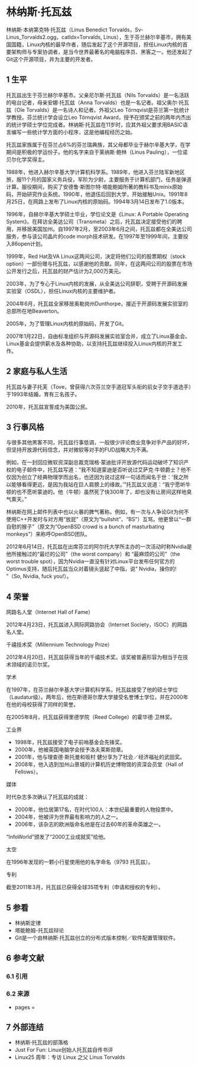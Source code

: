 # 林纳斯·托瓦兹



林纳斯·本纳第克特·托瓦兹（Linus Benedict Torvalds，Sv-Linus_Torvalds2.ogg，catIdx=Torvalds, Linus），生于芬兰赫尔辛基市，拥有美国国籍，Linux内核的最早作者，随后发起了这个开源项目，担任Linux内核的首要架构师与专案协调者，是当今世界最著名的电脑程序员、黑客之一。他还发起了Git这个开源项目，并为主要的开发者。



## 1 生平

托瓦兹出生于芬兰赫尔辛基市。父亲尼尔斯·托瓦兹（Nils Torvalds）是一名活跃的电台记者，母亲安娜·托瓦兹（Anna Torvalds）也是一名记者。祖父奥尔·托瓦兹（Ole Torvalds）是一名诗人和记者。外祖父Leo Törnqvist是芬兰第一批统计学教授。芬兰统计学会设立Leo Törnqvist Award，授予在颁奖之前的两年内杰出的统计学硕士学位完成者。林纳斯·托瓦兹在11岁时，应其外祖父要求用BASIC语言编写一些统计学方面的小程序，这是他编程经历之始。

托瓦兹家族属于在芬兰占6%的芬兰瑞典族，其父母都毕业于赫尔辛基大学，在学期间是积极的学运份子。他的名字来自于莱纳斯·鲍林（Linus Pauling），一位诺贝尔化学奖得主。

1988年，他进入赫尔辛基大学计算机科学系。1989年，他进入芬兰陆军新地区旅，服11个月的国家义务兵役，军阶为少尉，主要服务于计算机部门，任务是弹道计算。服役期间，购买了安德鲁·斯图尔特·塔能鲍姆所著的教科书及minix原始码，开始研究作业系统。1990年，他退伍后回到大学，开始接触Unix。1991年8月25日，在网路上发布了Linux内核的原始码。1994年3月14日发布了1.0版本。

1996年，自赫尔辛基大学硕士毕业，学位论文是《Linux: A Portable Operating System》。在拜访全美达公司（Transmeta）之后，托瓦兹决定接受他们的聘用，并移居美国加州。自1997年2月，至2003年6月之间，托瓦兹都在全美达公司服务，参与该公司晶片的code morph技术研发。在1997年至1999年间，主要投入86open计划。

1999年，Red Hat及VA Linux这两间公司，决定将他们公司的股票期权（stock option）一部份赠与托瓦兹，以感谢他的贡献。同年，在这两间公司的股票在市场公开发行之后，托瓦兹的财产估计为2,000万美元。

2003年，为了专心于Linux内核的发展，从全美达公司辞职，受聘于开源码发展实验室（OSDL），担任Linux内核的主要维护者。

2004年6月，托瓦兹全家移居奥勒岗州Dunthorpe，接近于开源码发展实验室的总部所在地Beaverton。

2005年，为了管理Linux内核的原始码，开发了Git。

2007年1月22日，自由标准组织与开源码发展实验室合并，成立了Linux基金会。Linux基金会提供薪水及各种协助，以支持托瓦兹继续投入Linux内核的开发工作。



## 2 家庭与私人生活

托瓦兹与妻子托芙（Tove，曾获得六次芬兰空手道冠军头衔的前女子空手道选手）于1993年结婚，育有三名孩子。

2010年，托瓦兹宣誓成为美国公民。



## 3 行事风格

与很多其他黑客不同，托瓦兹行事低调，一般很少评论商业竞争对手产品的好坏，但坚持开放源代码信念，并对微软等对手的FUD战略大为不满。

例如，在一封回应微软资深副总裁克瑞格·蒙迪批评开放源代码运动破坏了知识产权的电子邮件中，托瓦兹写道：“我不知道蒙迪是否听说过艾萨克·牛顿爵士？他不仅因为创立了经典物理学而出名，也还因为说过这样一句话而闻名于世：‘我之所以能够看得更远，是因为我站在巨人肩膀上的缘故。’”托瓦兹又说道：“我宁愿听牛顿的也不愿听蒙迪的。他（牛顿）虽然死了快300年了，却也没有让房间这样地臭气熏天。”

林纳斯在网上邮件列表中也以火暴的脾气著称。例如，有一次与人争论Git为何不使用C++开发时与对方用“放屁”（原文为“bullshit”、“BS”）互骂。他更曾以“一群自慰的猴子”（原文为“OpenBSD crowd is a bunch of masturbating monkeys”）来称呼OpenBSD团队。

2012年6月14日，托瓦兹在出席芬兰的阿尔托大学所主办的一次活动时称Nvidia是他所接触过的“最烂的公司”（the worst company）和 “最麻烦的公司”（the worst trouble spot），因为Nvidia一直没有针对Linux平台发布任何官方的Optimus支持，随后托瓦兹当众对着镜头竖起了中指，说“ Nvidia，操你的! ”（So, Nvidia, fuck you!）。



## 4 荣誉

网路名人堂（Internet Hall of Fame）

2012年4月23日，托瓦兹进入网际网路协会（Internet Society，ISOC）的网路名人堂。

千禧技术奖（Millennium Technology Prize）

2012年4月20日，托瓦兹获得当年的千禧技术奖。该奖被普遍形容为相当于在技术领域的诺贝尔奖。

学术

在1997年，在芬兰赫尔辛基大学计算机科学系，托瓦兹接受了他的硕士学位（Laudatur级）。两年后，他在斯德哥尔摩大学接受名誉博士学位，并在2000年在他的母校获得了同样的荣誉。

在2005年8月，托瓦兹获得里德学院（Reed College）的霍华德·卫林奖。

工业界

* 1998年，托瓦兹接受了电子前哨基金会先锋奖。
* 2000年，他被英国电脑学会授予洛夫莱斯勋章。
* 2001年，他与理查德·斯托曼和坂村 健分享为了社会／经济福祉的武田奖。
* 2008年，他入选到加州山景城的计算机历史博物馆的资深会员堂（Hall of Fellows）。

媒体

时代杂志多次确认了托瓦兹的成就：

* 2000年，他位居第17名，在时代100人：本世纪最重要的人物投票中。
* 2004年，他被评为世界最有影响力的人之一。
* 2006年，该杂志的欧洲版命名他是在过去60年的革命英雄之一。

“InfoWorld”颁发了“2000工业成就奖”给他。

太空

在1996年发现的一颗小行星使用他的名字命名（9793 托瓦兹）。

专利

截至2011年3月，托瓦兹已获得全球35项专利（申请和授权的专利）。



## 5 参看

* 林纳斯定律
* 塔能鲍姆-托瓦兹辩论
* Git是一个由林纳斯·托瓦兹创立的分布式版本控制／软件配置管理软件。



## 6 参考文献



### 6.1 引用



### 6.2 来源

* pages =



## 7 外部连结

* 林纳斯·托瓦兹的部落格
* Just For Fun: Linux创始人托瓦兹自传书评
* Linux25 周年：专访 Linux 之父 Linus Torvalds



